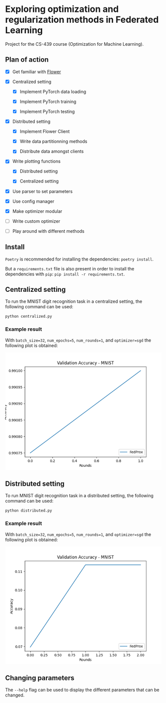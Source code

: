 # Exploring optimization and regularization methods in Federated Learning
Project for the CS-439 course (Optimization for Machine Learning).

## Plan of action
- [x] Get familiar with [Flower](https://github.com/adap/flower) 

- [x] Centralized setting

  - [x] Implement PyTorch data loading
  
  - [x] Implement PyTorch training
  
  - [x] Implement PyTorch testing

- [x] Distributed setting

  - [x] Implement Flower Client 

  - [x] Write data partitionning methods
  
  - [x] Distribute data amongst clients
  
- [x] Write plotting functions
 
  - [x] Distributed setting
  
  - [x] Centralized setting
  
- [x] Use parser to set parameters

- [x] Use config manager

- [x] Make optimizer modular

- [ ] Write custom optimizer

- [ ] Play around with different methods

## Install

`Poetry` is recommended for installing the dependencies: `poetry install`.

But a `requirements.txt` file is also present in order to install the dependencies with `pip`: `pip install -r requirements.txt`.

## Centralized setting

To run the MNIST digit recognition task in a centralized setting, the following command can be used:

```sh
python centralized.py
```

### Example result

With `batch_size=32`, `num_epochs=5`, `num_rounds=1`, and `optimizer=sgd` the following plot is obtained:

![Centralized example plot](docs/results/centralized/accuracy_B=32_E=5_R=2_O=sgd.png)

## Distributed setting

To run MNIST digit recognition task in a distributed setting, the following command can be used:

```sh
python distributed.py
```

### Example result

With `batch_size=32`, `num_epochs=5`, `num_rounds=1`, and `optimizer=sgd` the following plot is obtained:

![Distributed example plot](docs/results/distributed/accuracy_centralized_balanced_C=10_B=32_E=5_R=2_mu=0.0_strag=0.0_O=sgd.png)

## Changing parameters

The `--help` flag can be used to display the different parameters that can be changed.


